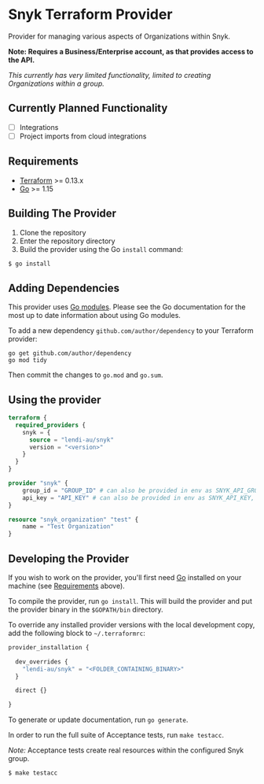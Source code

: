 # Snyk Terraform Provider

Provider for managing various aspects of Organizations within Snyk.

**Note: Requires a Business/Enterprise account, as that provides access to the API.**

*This currently has very limited functionality, limited to creating Organizations within a group.*

## Currently Planned Functionality

- [ ] Integrations
- [ ] Project imports from cloud integrations

## Requirements

-	[Terraform](https://www.terraform.io/downloads.html) >= 0.13.x
-	[Go](https://golang.org/doc/install) >= 1.15

## Building The Provider

1. Clone the repository
1. Enter the repository directory
1. Build the provider using the Go `install` command: 
```sh
$ go install
```

## Adding Dependencies

This provider uses [Go modules](https://github.com/golang/go/wiki/Modules).
Please see the Go documentation for the most up to date information about using Go modules.

To add a new dependency `github.com/author/dependency` to your Terraform provider:

```
go get github.com/author/dependency
go mod tidy
```

Then commit the changes to `go.mod` and `go.sum`.

## Using the provider

```tf
terraform {
  required_providers {
    snyk = {
      source = "lendi-au/snyk"
      version = "<version>"
    }
  }
}

provider "snyk" {
    group_id = "GROUP_ID" # can also be provided in env as SNYK_API_GROUP
    api_key = "API_KEY" # can also be provided in env as SNYK_API_KEY, requires Group admin scope
}

resource "snyk_organization" "test" {
    name = "Test Organization"
}
```

## Developing the Provider

If you wish to work on the provider, you'll first need [Go](http://www.golang.org) installed on your machine (see [Requirements](#requirements) above).

To compile the provider, run `go install`. This will build the provider and put the provider binary in the `$GOPATH/bin` directory.

To override any installed provider versions with the local development copy, add the following block to `~/.terraformrc`:

```tf
provider_installation {

  dev_overrides {
    "lendi-au/snyk" = "<FOLDER_CONTAINING_BINARY>"
  }

  direct {}

}
```


To generate or update documentation, run `go generate`.

In order to run the full suite of Acceptance tests, run `make testacc`.

*Note:* Acceptance tests create real resources within the configured Snyk group.

```sh
$ make testacc
```
